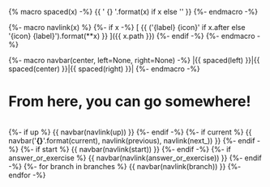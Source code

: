 {% macro spaced(x) -%}
{{ ' {} '.format(x) if x else '' }}
{%- endmacro -%}

{%- macro navlink(x) %}
{%- if x -%}
[ {{ ('{label} {icon}' if x.after else '{icon} {label}').format(**x) }} ]({{ x.path }})
{%- endif -%}
{%- endmacro -%}

{%- macro navbar(center, left=None, right=None) -%}
|{{ spaced(left) }}|{{ spaced(center) }}|{{ spaced(right) }}|
{%- endmacro -%}

# From here, you can go somewhere!

||||
|-:|:-:|-|
{%- if up %}
{{ navbar(navlink(up)) }}
{%- endif -%}
{%- if current %}
{{ navbar('**{}**'.format(current), navlink(previous), navlink(next_)) }}
{%- endif -%}
{%- if start %}
{{ navbar(navlink(start)) }}
{%- endif -%}
{%- if answer_or_exercise %}
{{ navbar(navlink(answer_or_exercise)) }}
{%- endif -%}
{%- for branch in branches %}
{{ navbar(navlink(branch)) }}
{%- endfor -%}
